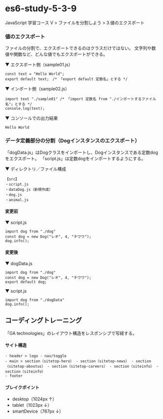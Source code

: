 # es6-study-5-3-9
JavaScript 学習コース V > ファイルを分割しよう > 3.値のエクスポート

### 値のエクスポート
ファイルの分割で、エクスポートできるのはクラスだけではない。
文字列や数値や関数など、どんな値でもエクスポートができる。

▼ エクスポート側（sample01.js）
```
const text = "Hello World";
export default text;　/* 「export default 定数名」とする */
```
▼ インポート側（sample02.js）
```
import text "./sample01" /* 「import 定数名 from "./インポートするファイル名"」とする */
console.log(text);
```
▼ コンソールでの出力結果
```
Hello World
```

### データ定義部分の分割（Dogインスタンスのエクスポート）
「dogData.js」はDogクラスをインポートし、Dogインスタンスである定数dogをエクスポート。
「script.js」は定数dogをインポートするようにする。

▼ ディレクトリ／ファイル構成
```
【src】
・script.js
・dataDog.js（新規作成）
・dog.js
・animal.js
```
#### 変更前
▼ script.js
```
import dog from "./dog"
const dog = new Dog("レオ", 4, "チワワ");
dog.info();
```
#### 変更後
▼ dogData.js
```
import dog from "./dog"
const dog = new Dog("レオ", 4, "チワワ");
export default dog;
```
▼ script.js
```
import dog from "./dogData"
dog.info();
```

## コーディングトレーニング
「GA technologies」のレイアウト構造をレスポンシブで写経する。

#### サイト構造
```
- header > logo - nav/toggle
- main > section（sitetop-hero） - section（sitetop-news） - section（sitetop-aboutus） - section（sitetop-careers） - section（siteinfo） - section（siteinfo）
- footer
```

#### ブレイクポイント
- desktop（1024px ↑）
- tablet（1023px ↓）
- smartDevice（767px ↓）

